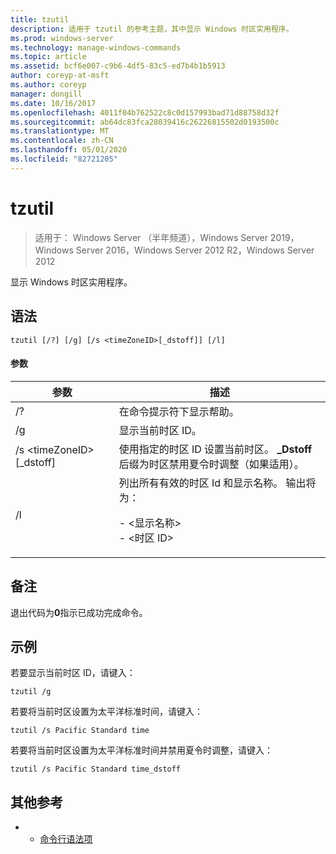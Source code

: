 ```yaml
---
title: tzutil
description: 适用于 tzutil 的参考主题，其中显示 Windows 时区实用程序。
ms.prod: windows-server
ms.technology: manage-windows-commands
ms.topic: article
ms.assetid: bcf6e007-c9b6-4df5-83c5-ed7b4b1b5913
author: coreyp-at-msft
ms.author: coreyp
manager: dongill
ms.date: 10/16/2017
ms.openlocfilehash: 4011f04b762522c8c0d157993bad71d88758d32f
ms.sourcegitcommit: ab64dc83fca28039416c26226815502d0193500c
ms.translationtype: MT
ms.contentlocale: zh-CN
ms.lasthandoff: 05/01/2020
ms.locfileid: "82721205"
---
```

# <a name="tzutil"></a>tzutil

> 适用于： Windows Server （半年频道），Windows Server 2019，Windows Server 2016，Windows Server 2012 R2，Windows Server 2012

显示 Windows 时区实用程序。 

## <a name="syntax"></a>语法
```
tzutil [/?] [/g] [/s <timeZoneID>[_dstoff]] [/l]
```
#### <a name="parameters"></a>参数
|参数|描述|
|-------|--------|
|/?|在命令提示符下显示帮助。|
|/g|显示当前时区 ID。|
|/s \<timeZoneID> [_dstoff]|使用指定的时区 ID 设置当前时区。 **_Dstoff**后缀为时区禁用夏令时调整（如果适用）。|
|/l|列出所有有效的时区 Id 和显示名称。 输出将为：<p>-   \<显示名称><br />-   \<时区 ID>|

## <a name="remarks"></a>备注
退出代码为**0**指示已成功完成命令。

## <a name="examples"></a>示例
若要显示当前时区 ID，请键入：
```
tzutil /g
```
若要将当前时区设置为太平洋标准时间，请键入：
```
tzutil /s Pacific Standard time
```
若要将当前时区设置为太平洋标准时间并禁用夏令时调整，请键入：
```
tzutil /s Pacific Standard time_dstoff
```
## <a name="additional-references"></a>其他参考
-   - [命令行语法项](command-line-syntax-key.md)


